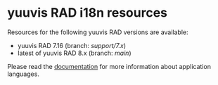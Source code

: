 # yuuvis RAD i18n resources
Resources for the following yuuvis RAD versions are available:

- yuuvis RAD 7.16 (branch: *support/7.x*)
- latest of yuuvis RAD 8.x (branch: *main*)

Please read the [documentation](https://help.optimal-systems.com/yuuvisRAD/v70/admin/en/administration/client-config/config_custom_languages.htm?Highlight=i18n) for more information about application languages.
